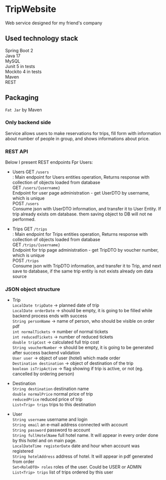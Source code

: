 # TripWebsite
Web service designed for my friend's company

## Used technology stack
Spring Boot 2<br>
Java 17<br>
MySQL<br>
Junit 5 in tests<br>
Mockito 4 in tests<br>
Maven<br>
REST<br>

## Packaging
```Fat Jar``` by Maven

### Only backend side

Service allows users to make reservations for trips, fill form with information about number of people in group, and shows informations about price.

### REST API<br>
Below I present REST endpoints 
Fpr Users:
* Users
GET ```/users```<br> : Main endpoint for Users entities operation, Returns response with collection of objects loaded from database<br>
GET  ```/users/{username}```<br> Endpoint for user page administration - get UserDTO by username, which is unique<br>
POST ```/users```<br> Consume json with UserDTO information, and transfer it to User Entity. If trip already exists om database. them saving object to DB will not ne performed.

* Trips
GET ```/trips```<br> : Main endpoint for Trips entities operation, Returns response with collection of objects loaded from database<br>
GET  ```/trips/{username}```<br> Endpoint for trip page administration - get TripDTO by voucher number, which is unique<br>
POST ```/trips```<br> Consume json with TripDTO information, and transfer it to Trip, amd next save to database, if the same trip entity is not exists already om data source<br>

### JSON object structure<br>
* Trip<br>
```LocalDate tripDate``` -> planned date of trip<br>
```LocalDate orderDate``` -> should be empty, it is going to be filled while backend process ends with success<br>
```String personName``` -> name of person, who should be visible on order pdf<br>
```int normalTickets``` -> number of normal tickets<br>
```int reducedTickets``` -> number of reduced tickets<br>
```double tripCost``` -> calculated full trip cost<br>
```String voucherNumber``` -> should be empty, it is going to be generated after success backend validation<br>
```User user``` -> object of user (hotel) which made order<br>
```Destination destination``` -> object of destination of the trip<br>
```boolean isTripActive``` -> flag showing if trip is active, or not (eg. cancelled by ordering person)<br>

* Destination<br>
```String destination``` destination name<br>
```double normalPrice``` normal price of trip<br>
```reducedPrice``` reduced price of trip<br>
```List<Trip> trips``` trips to this destination<br>

* User<br>
```String username``` username and login<br>
```String email``` an e-mail address connected with account<br>
```String password``` password to account<br>
```String fullHotelName``` full hotel name. It will appear in every order done by this hotel and on main page.<br>
```LocalDateTime registerDate``` date and hour when account was registered<br>
```String hotelAddress``` address of hotel. It will appear in pdf generated from order<br>
```Set<RoleDTO> roles``` roles of the user. Could be USER or ADMIN<br>
```List<Trip> trips``` list of trips ordered by this user<br>